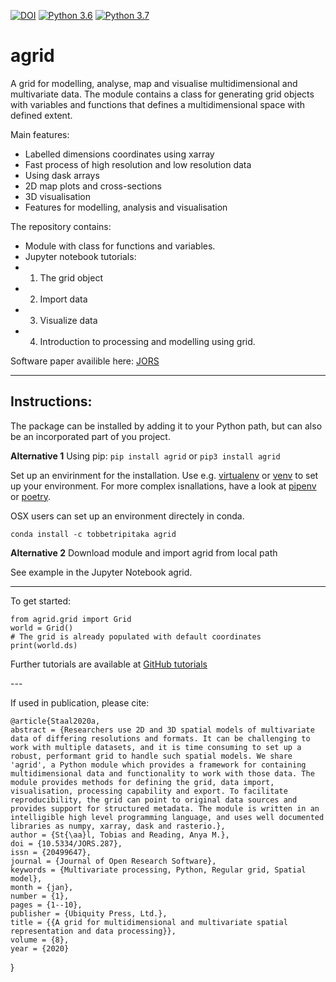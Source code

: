 [![DOI](https://zenodo.org/badge/163904331.svg)](https://zenodo.org/badge/latestdoi/163904331) 
[![Python 3.6](https://img.shields.io/badge/python-3.6-blue.svg)](https://www.python.org/downloads/release/python-360/)
[![Python 3.7](https://img.shields.io/badge/python-3.7-blue.svg)](https://www.python.org/downloads/release/python-370/)

# agrid
A grid for modelling, analyse, map and visualise multidimensional and multivariate data. The module contains a class for generating grid objects with variables and functions that defines a multidimensional space with defined extent. 

Main features:
  - Labelled dimensions coordinates using xarray
  - Fast process of high resolution and low resolution data
  - Using dask arrays
  - 2D map plots and cross-sections
  - 3D visualisation
  - Features for modelling, analysis and visualisation

The repository contains: 
 - Module with class for functions and variables. 
 - Jupyter notebook tutorials:
  - 1. The grid object
  - 2. Import data
  - 3. Visualize data
  - 4. Introduction to processing and modelling using grid. 

Software paper availible here: [JORS](https://openresearchsoftware.metajnl.com/articles/10.5334/jors.287/)

---
## Instructions: 

The package can be installed by adding it to your Python path, but can also be an incorporated part of you project. 

**Alternative 1**
Using pip: 
`pip install agrid` or `pip3 install agrid`

Set up an envirinment for the installation. Use e.g. [virtualenv](https://virtualenv.pypa.io/en/latest/) or [venv](https://docs.python.org/3/library/venv.html) to set up your environment. For more complex isnallations, have a look at [pipenv](https://pipenv.readthedocs.io/en/latest/) or [poetry](https://poetry.eustace.io). 

OSX users can set up an environment directely in conda. 

`conda install -c tobbetripitaka agrid `



**Alternative 2**
Download module and import agrid from local path

See example in the Jupyter Notebook agrid. 

---

To get started:

    from agrid.grid import Grid
    world = Grid()
    # The grid is already populated with default coordinates
    print(world.ds) 

Further tutorials are available at [GitHub tutorials](https://github.com/TobbeTripitaka/agrid/tree/master/tutorials) 


\---

If used in publication, please cite:

    @article{Staal2020a,
    abstract = {Researchers use 2D and 3D spatial models of multivariate data of differing resolutions and formats. It can be challenging to work with multiple datasets, and it is time consuming to set up a robust, performant grid to handle such spatial models. We share 'agrid', a Python module which provides a framework for containing multidimensional data and functionality to work with those data. The module provides methods for defining the grid, data import, visualisation, processing capability and export. To facilitate reproducibility, the grid can point to original data sources and provides support for structured metadata. The module is written in an intelligible high level programming language, and uses well documented libraries as numpy, xarray, dask and rasterio.},
    author = {St{\aa}l, Tobias and Reading, Anya M.},
    doi = {10.5334/JORS.287},
    issn = {20499647},
    journal = {Journal of Open Research Software},
    keywords = {Multivariate processing, Python, Regular grid, Spatial model},
    month = {jan},
    number = {1},
    pages = {1--10},
    publisher = {Ubiquity Press, Ltd.},
    title = {{A grid for multidimensional and multivariate spatial representation and data processing}},
    volume = {8},
    year = {2020}

  }